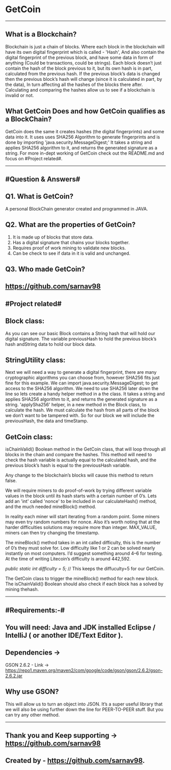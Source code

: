 # GetCoin
---------
What is a Blockchain?
----------------------
Blockchain is just a chain of blocks. 
Where each block in the blockchain will have its own digital fingerprint which is called - 'Hash', 
And also contain the digital fingerprint of the previous block, and have some data in form of anything (Could be transactions, could be strings).
Each block doesn’t just contain the hash of the block previous to it, but its own hash is in part, calculated from the previous hash. 
If the previous block’s data is changed then the previous block’s hash will change (since it is calculated in part, by the data),
In turn affecting all the hashes of the blocks there after. 
Calculating and comparing the hashes allow us to see if a blockchain is invalid or not.

What GetCoin Does and how GetCoin qualifies as a BlockChain?
-------------------------------------------------------------
GetCoin does the same it creates hashes (the digital fingerprints) and some data into it.
It uses uses SHA256 Algorithm to generate fingerprints and is done by importing 'java.security.MessageDigest;'
It takes a string and applies SHA256 algorithm to it, and returns the generated signature as a string.
For more in-dept working of GetCoin check out the README.md and focus on #Project related#.

-----------------------------------------------
#Question & Answers#
-------------------
Q1. What is GetCoin?
--------------------
A personal BlockChain generator created and programmed in JAVA.

Q2. What are the properties of GetCoin?
---------------------------------------
1. It is made up of blocks that store data.
2. Has a digital signature that chains your blocks together.
3. Requires proof of work mining to validate new blocks.
4. Can be check to see if data in it is valid and unchanged.

Q3. Who made GetCoin?
---------------------
https://github.com/sarnav98
------------------------------

#Project related#
-----------------
Block class:
------------
As you can see our basic Block contains a String hash that will hold our digital signature. 
The variable previousHash to hold the previous block’s hash andString data to hold our block data.

StringUtility class:
--------------------
Next we will need a way to generate a digital fingerprint,
there are many cryptographic algorithms you can choose from, however SHA256 fits just fine for this example. We can import java.security.MessageDigest; to get access to the SHA256 algorithm.
We need to use SHA256 later down the line so lets create a handy helper method in a the class.
It takes a string and applies SHA256 algorithm to it, and returns the generated signature as a string.
'applySha256' helper, in a new method in the Block class, to calculate the hash. 
We must calculate the hash from all parts of the block we don’t want to be tampered with. 
So for our block we will include the previousHash, the data and timeStamp.

GetCoin class:
--------------
isChainValid() Boolean method in the GetCoin class, 
that will loop through all blocks in the chain and compare the hashes. 
This method will need to check the hash variable is actually equal to the calculated hash, 
and the previous block’s hash is equal to the previousHash variable.

Any change to the blockchain’s blocks will cause this method to return false.

We will require miners to do proof-of-work by trying different variable values in the block until its hash starts with a certain number of 0’s.
Lets add an 'int' called 'nonce' to be included in our calculateHash() method, and the much needed mineBlock() method.

In reality each miner will start iterating from a random point. 
Some miners may even try random numbers for nonce. 
Also it’s worth noting that at the harder difficulties solutions may require more than integer.
MAX_VALUE, miners can then try changing the timestamp.

The mineBlock() method takes in an int called difficulty, this is the number of 0’s they must solve for. 
Low difficulty like 1 or 2 can be solved nearly instantly on most computers.
I’d suggest something around 4–6 for testing. 
At the time of writing Litecoin’s difficulty is around 442,592.

*public static int difficulty = 5;* // This keeps the diffuculty=5 for our GetCoin.

The GetCoin class to trigger the mineBlock() method for each new block. 
The isChainValid() Boolean should also check if each block has a solved by mining thehash.

----------------

#Requirements:-#
-------------
You will need:
Java and JDK installed
Eclipse / IntelliJ ( or another IDE/Text Editor ).
----------------------------------------------------------------

Dependencies -> 
---------------

GSON 2.6.2 - Link -> https://repo1.maven.org/maven2/com/google/code/gson/gson/2.6.2/gson-2.6.2.jar

Why use GSON?
-------------
This will allow us to turn an object into JSON.
It’s a super useful library that we will also be using further down the line for PEER-TO-PEER stuff.
But you can try any other method.

--------------------------------------------------------------------------------------
Thank you and Keep supporting -> https://github.com/sarnav98
-------------------------------------------------------------
Created by - https://github.com/sarnav98.
-----------------------------------------
